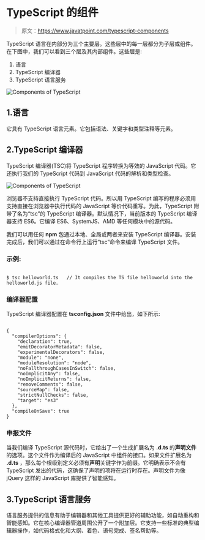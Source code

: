 # TypeScript 的组件

> 原文：<https://www.javatpoint.com/typescript-components>

TypeScript 语言在内部分为三个主要层。这些层中的每一层都分为子层或组件。在下图中，我们可以看到三个层及其内部组件。这些层是:

1.  语言
2.  TypeScript 编译器
3.  TypeScript 语言服务

![Components of TypeScript](img/70c2f2f74ffa77f0e0f997476877a1fe.png)

## 1.语言

它具有 TypeScript 语言元素。它包括语法、关键字和类型注释等元素。

## 2.TypeScript 编译器

TypeScript 编译器(TSC)将 TypeScript 程序转换为等效的 JavaScript 代码。它还执行我们的 TypeScript 代码到 JavaScript 代码的解析和类型检查。

![Components of TypeScript](img/c4a6b87b51afebec257c59ecea579883.png)

浏览器不支持直接执行 TypeScript 代码。所以用 TypeScript 编写的程序必须用支持直接在浏览器中执行代码的 JavaScript 等价代码重写。为此，TypeScript 附带了名为“tsc”的 TypeScript 编译器。默认情况下，当前版本的 TypeScript 编译器支持 ES6。它编译 ES6、SystemJS、AMD 等任何模块中的源代码。

我们可以用任何 **npm** 包通过本地、全局或两者来安装 TypeScript 编译器。安装完成后，我们可以通过在命令行上运行“tsc”命令来编译 TypeScript 文件。

### 示例:

```

$ tsc helloworld.ts   // It compiles the TS file helloworld into the helloworld.js file.

```

### 编译器配置

TypeScript 编译器配置在 **tsconfig.json** 文件中给出，如下所示:

```

{
  "compilerOptions": {
    "declaration": true,
    "emitDecoratorMetadata": false,
    "experimentalDecorators": false,
    "module": "none",
    "moduleResolution": "node",
    "noFallthroughCasesInSwitch": false,
    "noImplicitAny": false,
    "noImplicitReturns": false,
    "removeComments": false,
    "sourceMap": false,
    "strictNullChecks": false,
    "target": "es3"
  },
  "compileOnSave": true
}

```

### 申报文件

当我们编译 TypeScript 源代码时，它给出了一个生成扩展名为 **.d.ts** 的**声明文件**的选项。这个文件作为编译后的 JavaScript 中组件的接口。如果文件扩展名为 **.d.ts** ，那么每个根级别定义必须有**声明**关键字作为前缀。它明确表示不会有 TypeScript 发出的代码，这确保了声明的项将在运行时存在。声明文件为像 jQuery 这样的 JavaScript 库提供了智能感知。

## 3.TypeScript 语言服务

语言服务提供的信息有助于编辑器和其他工具提供更好的辅助功能，如自动重构和智能感知。它在核心编译器管道周围公开了一个附加层。它支持一些标准的典型编辑器操作，如代码格式化和大纲、着色、语句完成、签名帮助等。